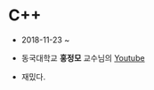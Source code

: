 # C++ 

- 2018-11-23 ~  


- 동국대학교 **홍정모** 교수님의 [Youtube](https://www.youtube.com/playlist?list=PLNfg4W25Tapw5Yx4yuExHNybBIUk68aNz)


- 재밌다.
